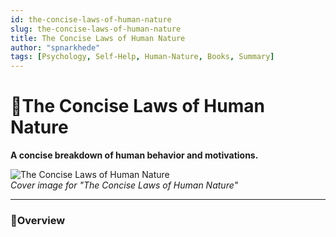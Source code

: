 ```yaml
---
id: the-concise-laws-of-human-nature
slug: the-concise-laws-of-human-nature
title: The Concise Laws of Human Nature
author: "spnarkhede"
tags: [Psychology, Self-Help, Human-Nature, Books, Summary]
---
```


# 📒The Concise Laws of Human Nature

**A concise breakdown of human behavior and motivations.**

![The Concise Laws of Human Nature](/books/covers/conciseLawsOfHumanNature.jpg)  
*Cover image for "The Concise Laws of Human Nature"*

---

### 📖Overview